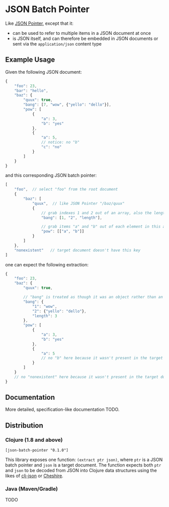 # JSON Batch Pointer

Like [JSON Pointer](https://tools.ietf.org/html/rfc6901), except that it:

* can be used to refer to multiple items in a JSON document at once
* is JSON itself, and can therefore be embedded in JSON documents or sent via the `application/json` content type

## Example Usage

Given the following JSON document:

```javascript
{
    "foo": 23,
    "bar": "hello",
    "baz": {
        "quux": true,
        "bang": [7, "wow", {"yello": "dello"}],
        "pow": [
            {
                "a": 3,
                "b": "yes"
            },
            {
                "a": 5,
                // notice: no "b"
                "c": "no"
            }
        ]
    }
}
```

and this corresponding JSON batch pointer:

```javascript
[
    "foo",  // select "foo" from the root document
    {
        "baz": [
            "quux",  // like JSON Pointer "/baz/quux"
            {
                // grab indexes 1 and 2 out of an array, also the length of the array
                "bang": [1, "2", "length"],

                // grab items "a" and "b" out of each element in this array
                "pow": [["a", "b"]]
            }
        ]
    },
    "nonexistent"   // target document doesn't have this key
]
```

one can expect the following extraction:

```javascript
{
    "foo": 23,
    "baz": {
        "quux": true,

        // "bang" is treated as though it was an object rather than an array
        "bang": {
            "1": "wow",
            "2": {"yello": "dello"},
            "length": 3
        },
        "pow": [
            {
                "a": 3,
                "b": "yes"
            },
            {
                "a": 5
                // no "b" here because it wasn't present in the target document
            }
        ]
    }
    // no "nonexistent" here because it wasn't present in the target document
}
```

## Documentation

More detailed, specification-like documentation TODO.

## Distribution

### Clojure (1.8 and above)

```
[json-batch-pointer "0.1.0"]
```

This library exposes one function: `(extract ptr json)`, where `ptr` is a JSON batch pointer and `json` is a target document. The function expects both `ptr` and `json` to be decoded from JSON into Clojure data structures using the likes of [clj-json](https://github.com/mmcgrana/clj-json) or [Cheshire](https://github.com/dakrone/cheshire).

### Java (Maven/Gradle)

TODO
